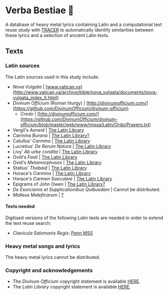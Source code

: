 # Verba Bestiae :metal:
A database of heavy metal lyrics containing Latin and a computational text reuse study with [TRACER](https://www.etrap.eu/research/tracer/) to automatically identify similarities between these lyrics and a selection of ancient Latin texts.

## Texts

### Latin sources
The Latin sources used in this study include:

* _Nova Vulgata_ | [www.vatican.va](http://www.vatican.va/archive/bible/nova_vulgata/documents/nova-vulgata_index_lt.html)
* _Divinum Officium_ (Roman liturgy) | [http://divinumofficium.com/](https://github.com/DivinumOfficium/divinum-officium)
	<!--* _Missa pro defunctis (Requiem, Dies Irae, Agnus Dei, Libera me)_ | [http://divinumofficium.com/](https://github.com/DivinumOfficium/divinum-officium/blob/master/web/www/missa/Latin/Votive/Defunctorum.txt) -->
	* _Credo_ | [http://divinumofficium.com/](https://github.com/DivinumOfficium/divinum-officium/blob/master/web/www/missa/Latin/Ordo/Prayers.txt)
* Vergil's _Aeneid_ | [The Latin Library](https://github.com/cltk/latin_text_latin_library/tree/master/vergil)
* _Carmina Burana_ | [The Latin Library?]()
* Catullus' _Carmina_ | [The Latin Library](https://github.com/cltk/latin_text_latin_library/blob/master/catullus.txt)
* Lucretius' _De Rerum Natura_ | [The Latin Library](https://github.com/cltk/latin_text_latin_library/tree/master/lucretius)
* Livy' _Ab urbe condita_ | [The Latin Library](https://github.com/cltk/latin_text_latin_library/tree/master/livy)
* Ovid's _Fasti_ | [The Latin Library](https://github.com/cltk/latin_text_latin_library/tree/master/ovid)
* Ovid's _Metamorphoses_ | [The Latin Library](https://github.com/cltk/latin_text_latin_library/tree/master/ovid)
* Statius' _Thebaid_ | [The Latin Library](https://github.com/cltk/latin_text_latin_library/tree/master/statius)
* Horace's _Carmina_ | [The Latin Library](https://github.com/cltk/latin_text_latin_library/tree/master/horace)
* Horace's _Carmen Saeculare_ | [The Latin Library](https://github.com/cltk/latin_text_latin_library/blob/master/horace/carmsaec.txt)
* Epigrams of John Owen | [The Latin Library?]()
* _De Exorcismis et Supplicationibus Quibusdam_ | Cannot be distributed.
* _Malleus Maleficarum_ | [?]()

<!--The texts were cleaned: we removed line numbers, headers, footers, special characters and residual noise.-->

#### Texts needed
Digitised versions of the following Latin texts are needed in order to extend the text reuse search:

* _Clavicula Salomonis Regis_: [Penn MSS](http://dla.library.upenn.edu/dla/medren/pageturn.html?id=MEDREN_9962943583503681&rotation=0&currentpage=10) 


### Heavy metal songs and lyrics
The heavy metal lyrics cannot be distributed. 


### Copyright and acknowledgements

* The _Divinum Officium_ copyright statement is available [HERE](http://divinumofficium.com/www/horas/Help/download.html).
* The _Latin Library_ copyright statement is available [HERE](http://www.thelatinlibrary.com/about.html).